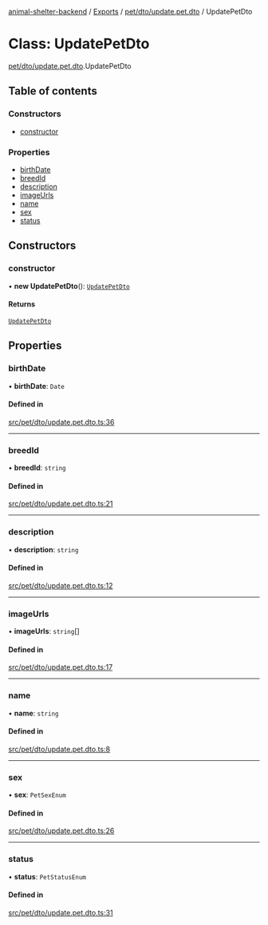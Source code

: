[animal-shelter-backend](../README.md) / [Exports](../modules.md) / [pet/dto/update.pet.dto](../modules/pet_dto_update_pet_dto.md) / UpdatePetDto

# Class: UpdatePetDto

[pet/dto/update.pet.dto](../modules/pet_dto_update_pet_dto.md).UpdatePetDto

## Table of contents

### Constructors

- [constructor](pet_dto_update_pet_dto.UpdatePetDto.md#constructor)

### Properties

- [birthDate](pet_dto_update_pet_dto.UpdatePetDto.md#birthdate)
- [breedId](pet_dto_update_pet_dto.UpdatePetDto.md#breedid)
- [description](pet_dto_update_pet_dto.UpdatePetDto.md#description)
- [imageUrls](pet_dto_update_pet_dto.UpdatePetDto.md#imageurls)
- [name](pet_dto_update_pet_dto.UpdatePetDto.md#name)
- [sex](pet_dto_update_pet_dto.UpdatePetDto.md#sex)
- [status](pet_dto_update_pet_dto.UpdatePetDto.md#status)

## Constructors

### constructor

• **new UpdatePetDto**(): [`UpdatePetDto`](pet_dto_update_pet_dto.UpdatePetDto.md)

#### Returns

[`UpdatePetDto`](pet_dto_update_pet_dto.UpdatePetDto.md)

## Properties

### birthDate

• **birthDate**: `Date`

#### Defined in

[src/pet/dto/update.pet.dto.ts:36](https://github.com/B4LiN7/animal-shelter-backend/blob/5a6ce9f/src/pet/dto/update.pet.dto.ts#L36)

___

### breedId

• **breedId**: `string`

#### Defined in

[src/pet/dto/update.pet.dto.ts:21](https://github.com/B4LiN7/animal-shelter-backend/blob/5a6ce9f/src/pet/dto/update.pet.dto.ts#L21)

___

### description

• **description**: `string`

#### Defined in

[src/pet/dto/update.pet.dto.ts:12](https://github.com/B4LiN7/animal-shelter-backend/blob/5a6ce9f/src/pet/dto/update.pet.dto.ts#L12)

___

### imageUrls

• **imageUrls**: `string`[]

#### Defined in

[src/pet/dto/update.pet.dto.ts:17](https://github.com/B4LiN7/animal-shelter-backend/blob/5a6ce9f/src/pet/dto/update.pet.dto.ts#L17)

___

### name

• **name**: `string`

#### Defined in

[src/pet/dto/update.pet.dto.ts:8](https://github.com/B4LiN7/animal-shelter-backend/blob/5a6ce9f/src/pet/dto/update.pet.dto.ts#L8)

___

### sex

• **sex**: `PetSexEnum`

#### Defined in

[src/pet/dto/update.pet.dto.ts:26](https://github.com/B4LiN7/animal-shelter-backend/blob/5a6ce9f/src/pet/dto/update.pet.dto.ts#L26)

___

### status

• **status**: `PetStatusEnum`

#### Defined in

[src/pet/dto/update.pet.dto.ts:31](https://github.com/B4LiN7/animal-shelter-backend/blob/5a6ce9f/src/pet/dto/update.pet.dto.ts#L31)
